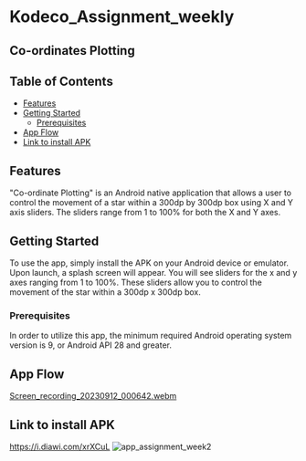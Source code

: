 # Kodeco_Assignment_weekly
## Co-ordinates Plotting

## Table of Contents

- [Features](#features)
- [Getting Started](#getting-started)
    - [Prerequisites](#prerequisites)
- [App Flow](#App-Flow)
- [Link to install APK](#Link-to-install-APK)
  

## Features

"Co-ordinate Plotting" is an Android native application that allows a user to control the movement of a star within a 300dp by 300dp box using X and Y axis sliders. The sliders range from 1 to 100% for both the X and Y axes.


## Getting Started

To use the app, simply install the APK on your Android device or emulator. Upon launch, a splash screen will appear. You will see sliders for the x and y axes ranging from 1 to 100%. These sliders allow you to control the movement of the star within a 300dp x 300dp box.
### Prerequisites

In order to utilize this app, the minimum required Android operating system version is 9, or Android API 28 and greater.

## App Flow
[Screen_recording_20230912_000642.webm](https://github.com/aravindanath/Kodeco_Assignment_weekly/assets/20963786/67b57342-2873-41cc-9a1d-e2f03fcd6307)
## Link to install APK
https://i.diawi.com/xrXCuL
![app_assignment_week2](https://github.com/aravindanath/Kodeco_Assignment_weekly/assets/20963786/c7331581-72d6-45ef-bfa5-8f1cfd68de58)
